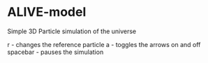# ALIVE-model
Simple 3D Particle simulation of the universe

r - changes the reference particle 
a - toggles the arrows on and off
spacebar - pauses the simulation
